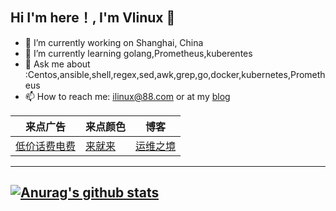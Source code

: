## **Hi  I'm here！,** **I'm Vlinux :wave:**

- 🔭 I’m currently working on Shanghai, China
- 🌱 I’m currently learning golang,Prometheus,kuberentes
- 💬 Ask me about :Centos,ansible,shell,regex,sed,awk,grep,go,docker,kubernetes,Prometheus
- 📫 How to reach me: [ilinux@88.com](mailto:ilinux@88.com) or at my [blog](https://www.vlinux.cn/)

| 来点广告                                                     | 来点颜色                      | 博客                               |
| ------------------------------------------------------------ | ----------------------------- | ---------------------------------- |
| [低价话费电费](https://cos.vlinux.cn/www-vlinux-cn-blog-img/WechatIMG18.jpeg) | [来就来](https://www.sex.com) | [运维之境](https://www.vlinux.cn/) |

--------------------------


[![Anurag's github stats](https://github-readme-stats.vercel.app/api?username=vlinux)](https://github.com/anuraghazra/github-readme-stats)
-----------------------
